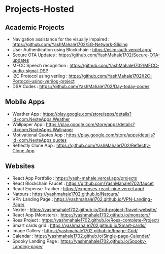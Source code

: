 # Projects-Hosted


## Academic Projects
- Navigation assistance for the visually impaired : https://github.com/YashMahale1702/5G-Network-Slicing
- User Authentication using Blockchain : https://esim-auth.vercel.app/
- Secure OTA Updates : https://github.com/YashMahale1702/Secure-OTA-updates
- MFCC Speech recognition : https://github.com/YashMahale1702/MFCC-audio-signal-DSP
- I2C Protocol using verilog : https://github.com/YashMahale1702/I2C-Portocol-using-verilog-project
- DSA Codes : https://github.com/YashMahale1702/Day-today-codes


## Mobile Apps 
- Weather App : https://play.google.com/store/apps/details?id=com.NexteApps.Weather
- Wallpaper App : https://play.google.com/store/apps/details?id=com.NexteApps.Wallpaper
- Motivational Quotes App : https://play.google.com/store/apps/details?id=com.NexteApps.quotes
- Reflectly Clone App : https://github.com/YashMahale1702/Reflectly-Clone-App

## Websites 
- React App Portfolio : https://yash-mahale.vercel.app/projects
- React Blockchain Faucet : https://github.com/YashMahale1702/faucet
- React Expense Tracker : https://expenses-react-nine.vercel.app/
- Natours : https://yashmahale1702.github.io/Natours/
- VPN Landing Page : https://yashmahale1702.github.io/VPN-Landing-Page/
- Nexter : https://yashmahale1702.github.io/Grid-project-Travel-website/
- React App (Monsters) : https://yashmahale1702.github.io/monsters/
- Rosa Project : https://yashmahale1702.github.io/Rosa-complete-Project/
- Smart cards grid : https://yashmahale1702.github.io/Smart-cards/
- Image Gallery : https://yashmahale1702.github.io/Image-Grid/
- Calendar : https://yashmahale1702.github.io/Single-page-Calendar/
- Spooky Landing Page : https://yashmahale1702.github.io/Spooky-Landing-page/
